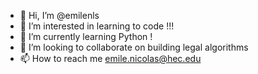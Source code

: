 - 👋 Hi, I’m @emilenls
- 👀 I’m interested in learning to code !!!
- 🌱 I’m currently learning Python !
- 💞️ I’m looking to collaborate on building legal algorithms
- 📫 How to reach me emile.nicolas@hec.edu

<!---
emilenls/emilenls is a ✨ special ✨ repository because its `README.md` (this file) appears on your GitHub profile.
You can click the Preview link to take a look at your changes.
--->
